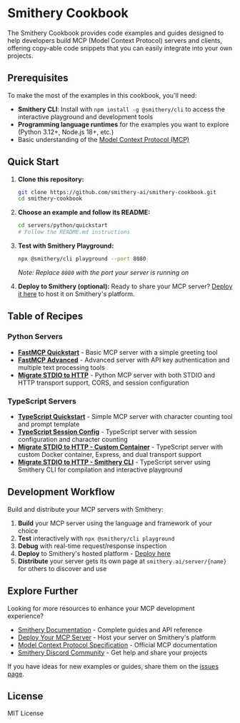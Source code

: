 # Smithery Cookbook

The Smithery Cookbook provides code examples and guides designed to help developers build MCP (Model Context Protocol) servers and clients, offering copy-able code snippets that you can easily integrate into your own projects.

## Prerequisites

To make the most of the examples in this cookbook, you'll need:

- **Smithery CLI**: Install with `npm install -g @smithery/cli` to access the interactive playground and development tools
- **Programming language runtimes** for the examples you want to explore (Python 3.12+, Node.js 18+, etc.)
- Basic understanding of the [Model Context Protocol (MCP)](https://modelcontextprotocol.io/docs/getting-started/intro)

## Quick Start

1. **Clone this repository:**
   ```bash
   git clone https://github.com/smithery-ai/smithery-cookbook.git
   cd smithery-cookbook
   ```

2. **Choose an example and follow its README:**
   ```bash
   cd servers/python/quickstart
   # Follow the README.md instructions
   ```

3. **Test with Smithery Playground:**
   ```bash
   npx @smithery/cli playground --port 8080
   ```
   
   *Note: Replace `8080` with the port your server is running on*

4. **Deploy to Smithery (optional):**
   Ready to share your MCP server? [Deploy it here](https://smithery.ai/new) to host it on Smithery's platform.

## Table of Recipes

### Python Servers
- **[FastMCP Quickstart](servers/python/quickstart/)** - Basic MCP server with a simple greeting tool
- **[FastMCP Advanced](servers/python/server_with_session_config/)** - Advanced server with API key authentication and multiple text processing tools
- **[Migrate STDIO to HTTP](servers/python/migrate_stdio_to_http/)** - Python MCP server with both STDIO and HTTP transport support, CORS, and session configuration

### TypeScript Servers
- **[TypeScript Quickstart](servers/typescript/quickstart/)** - Simple MCP server with character counting tool and prompt template
- **[TypeScript Session Config](servers/typescript/server_with_session_config/)** - TypeScript server with session configuration and character counting
- **[Migrate STDIO to HTTP - Custom Container](servers/typescript/migrate_stdio_to_http/server_with_custom_container/)** - TypeScript server with custom Docker container, Express, and dual transport support
- **[Migrate STDIO to HTTP - Smithery CLI](servers/typescript/migrate_stdio_to_http/server_with_smithery_cli/)** - TypeScript server using Smithery CLI for compilation and interactive playground

## Development Workflow

Build and distribute your MCP servers with Smithery:

1. **Build** your MCP server using the language and framework of your choice
2. **Test** interactively with `npx @smithery/cli playground`
3. **Debug** with real-time request/response inspection
4. **Deploy** to Smithery's hosted platform - [Deploy here](https://smithery.ai/new)
5. **Distribute** your server gets its own page at `smithery.ai/server/{name}` for others to discover and use

## Explore Further

Looking for more resources to enhance your MCP development experience?

- [Smithery Documentation](https://docs.smithery.ai) - Complete guides and API reference
- [Deploy Your MCP Server](https://smithery.ai/new) - Host your server on Smithery's platform
- [Model Context Protocol Specification](https://modelcontextprotocol.io/docs/getting-started/intro) - Official MCP documentation
- [Smithery Discord Community](https://discord.gg/sKd9uycgH9) - Get help and share your projects

If you have ideas for new examples or guides, share them on the [issues page](https://github.com/smithery-ai/smithery-cookbook/issues).

## License

MIT License
